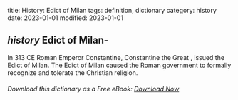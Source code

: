 title: History: Edict of Milan
tags: definition, dictionary
category: history
date: 2023-01-01
modified: 2023-01-01

## _history_  Edict of Milan-
In   313 CE
 Roman Emperor Constantine,
  Constantine the Great
, issued the Edict of Milan.  The Edict of
Milan caused the Roman government to formally recognize and tolerate
the Christian religion.


###### Download *this* dictionary as a Free eBook: [Download Now]({static}static/SerfHistoryDictionary.pdf)

